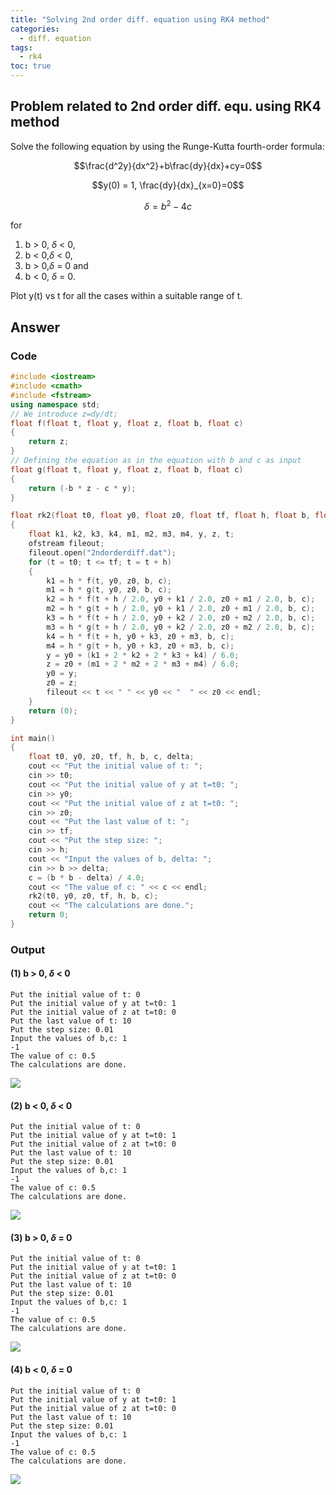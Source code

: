 ```yaml
---
title: "Solving 2nd order diff. equation using RK4 method"
categories:
  - diff. equation
tags:
  - rk4
toc: true
---
```

## Problem related to 2nd order diff. equ. using RK4 method

Solve the following equation by using the Runge-Kutta fourth-order formula:

$$\frac{d^2y}{dx^2}+b\frac{dy}{dx}+cy=0$$

$$y(0) = 1,  \frac{dy}{dx}_{x=0}=0$$

$$\delta =b^2 −4c$$

for 
1. b > 0, $\delta$ < 0,
2. b < 0,$\delta$ < 0,
3. b > 0,$\delta$ = 0 and
4. b < 0, $\delta$ = 0.

Plot y(t) vs t for all the cases within a suitable range of t.
## Answer

### Code

```c++
#include <iostream>
#include <cmath>
#include <fstream>
using namespace std;
// We introduce z=dy/dt;
float f(float t, float y, float z, float b, float c) 
{
	return z;
}
// Defining the equation as in the equation with b and c as input
float g(float t, float y, float z, float b, float c) 
{
	return (-b * z - c * y);
}

float rk2(float t0, float y0, float z0, float tf, float h, float b, float c)
{
	float k1, k2, k3, k4, m1, m2, m3, m4, y, z, t;
	ofstream fileout;
	fileout.open("2ndorderdiff.dat");
	for (t = t0; t <= tf; t = t + h)
	{
		k1 = h * f(t, y0, z0, b, c);
		m1 = h * g(t, y0, z0, b, c);
		k2 = h * f(t + h / 2.0, y0 + k1 / 2.0, z0 + m1 / 2.0, b, c);
		m2 = h * g(t + h / 2.0, y0 + k1 / 2.0, z0 + m1 / 2.0, b, c);
		k3 = h * f(t + h / 2.0, y0 + k2 / 2.0, z0 + m2 / 2.0, b, c);
		m3 = h * g(t + h / 2.0, y0 + k2 / 2.0, z0 + m2 / 2.0, b, c);
		k4 = h * f(t + h, y0 + k3, z0 + m3, b, c);
		m4 = h * g(t + h, y0 + k3, z0 + m3, b, c);
		y = y0 + (k1 + 2 * k2 + 2 * k3 + k4) / 6.0;
		z = z0 + (m1 + 2 * m2 + 2 * m3 + m4) / 6.0;
		y0 = y;
		z0 = z;
		fileout << t << " " << y0 << "  " << z0 << endl;
	}
	return (0);
}

int main()
{
	float t0, y0, z0, tf, h, b, c, delta;
	cout << "Put the initial value of t: ";
	cin >> t0;
	cout << "Put the initial value of y at t=t0: ";
	cin >> y0;
	cout << "Put the initial value of z at t=t0: ";
	cin >> z0;
	cout << "Put the last value of t: ";
	cin >> tf;
	cout << "Put the step size: ";
	cin >> h;
	cout << "Input the values of b, delta: ";
	cin >> b >> delta;
	c = (b * b - delta) / 4.0;
	cout << "The value of c: " << c << endl;
	rk2(t0, y0, z0, tf, h, b, c);
	cout << "The calculations are done.";
	return 0;
}
```
### Output
#### (1) b > 0, $\delta$ < 0
```
Put the initial value of t: 0
Put the initial value of y at t=t0: 1
Put the initial value of z at t=t0: 0
Put the last value of t: 10
Put the step size: 0.01
Input the values of b,c: 1
-1
The value of c: 0.5
The calculations are done.
```
![](../../assets/images/rk2prob1.png)
#### (2) b < 0, $\delta$ < 0
```
Put the initial value of t: 0
Put the initial value of y at t=t0: 1
Put the initial value of z at t=t0: 0
Put the last value of t: 10
Put the step size: 0.01
Input the values of b,c: 1
-1
The value of c: 0.5
The calculations are done.
```
![](../../assets/images/rk2prob2.png)
#### (3) b > 0, $\delta$ = 0
```
Put the initial value of t: 0
Put the initial value of y at t=t0: 1
Put the initial value of z at t=t0: 0
Put the last value of t: 10
Put the step size: 0.01
Input the values of b,c: 1
-1
The value of c: 0.5
The calculations are done.
```
![](../../assets/images/rk2prob3.png)
#### (4) b < 0, $\delta$ = 0
```
Put the initial value of t: 0
Put the initial value of y at t=t0: 1
Put the initial value of z at t=t0: 0
Put the last value of t: 10
Put the step size: 0.01
Input the values of b,c: 1
-1
The value of c: 0.5
The calculations are done.
```
![](../../assets/images/rk2prob4.png)